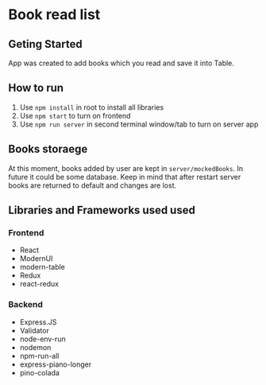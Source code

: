 # Book read list

## Geting Started

App was created to add books which you read and save it into Table.

## How to run

1. Use `npm install` in root to install all libraries
2. Use `npm start` to turn on frontend
4. Use `npm run server` in second terminal window/tab to turn on server app

## Books storaege

At this moment, books added by user are kept in `server/mockedBooks`.
In future it could be some database. 
Keep in mind that after restart server books are returned to default and changes are lost.

## Libraries and Frameworks used used

### Frontend 
* React
* ModernUI
* modern-table
* Redux
* react-redux

### Backend
* Express.JS
* Validator
* node-env-run
* nodemon
* npm-run-all
* express-piano-longer
* pino-colada
